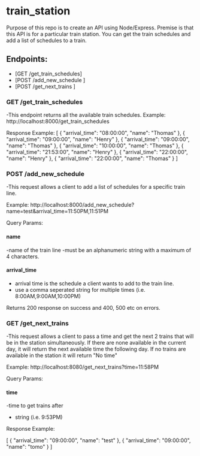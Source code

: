 # train_station

Purpose of this repo is to create an API using Node/Express. Premise is that this API is for a particular train station. You can get the train schedules and add a list of schedules to a train.

## Endpoints:
- [GET /get_train_schedules] 
- [POST /add_new_schedule ]
- [POST /get_next_trains ]

### GET /get_train_schedules
-This endpoint returns all the available train schedules.
Example: http://localhost:8000/get_train_schedules

Response Example:
[
    {
        "arrival_time": "08:00:00",
        "name": "Thomas"
    },
    {
        "arrival_time": "09:00:00",
        "name": "Henry"
    },
    {
        "arrival_time": "09:00:00",
        "name": "Thomas"
    },
    {
        "arrival_time": "10:00:00",
        "name": "Thomas"
    },
    {
        "arrival_time": "21:53:00",
        "name": "Henry"
    },
    {
        "arrival_time": "22:00:00",
        "name": "Henry"
    },
    {
        "arrival_time": "22:00:00",
        "name": "Thomas"
    }
]

### POST /add_new_schedule
-This request allows a client to add a list of schedules for a specific train line.

Example: http://localhost:8000/add_new_schedule?name=test&arrival_time=11:50PM,11:51PM

Query Params:
#### name
-name of the train line
-must be an alphanumeric string with a maximum of 4 characters.
#### arrival_time
- arrival time is the schedule a client wants to add to the train line.
- use a comma seperated string for multiple times (i.e. 8:00AM,9:00AM,10:00PM)

Returns 200 response on success and 400, 500 etc on errors.

### GET /get_next_trains
-This request allows a client to pass a time and get the next 2 trains that will be in the station simultaneously. If there are none available in the current day, it will return the next available time the following day. If no trains are available in the station it will return "No time"

Example: 
http://localhost:8080/get_next_trains?time=11:58PM

Query Params:
#### time
-time to get trains after
- string (i.e. 9:53PM)

Response Example:

[
    {
        "arrival_time": "09:00:00",
        "name": "test"
    },
    {
        "arrival_time": "09:00:00",
        "name": "tomo"
    }
]
